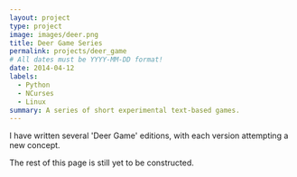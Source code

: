 ```yaml
---
layout: project
type: project
image: images/deer.png
title: Deer Game Series
permalink: projects/deer_game
# All dates must be YYYY-MM-DD format!
date: 2014-04-12
labels:
  - Python
  - NCurses
  - Linux
summary: A series of short experimental text-based games.
---
```


I have written several 'Deer Game' editions, with each version attempting a new concept.

The rest of this page is still yet to be constructed.
